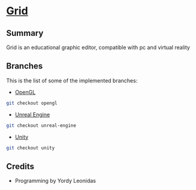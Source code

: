 # [Grid](https://github.com/devgrids/grid)

## Summary
Grid is an educational graphic editor, compatible with pc and virtual reality

## Branches

This is the list of some of the implemented branches:

* [OpenGL](https://github.com/devgrids/grid/tree/opengl)
```bash
git checkout opengl
```
* [Unreal Engine](https://github.com/devgrids/grid/tree/unreal-engine)
```bash
git checkout unreal-engine
```
* [Unity](https://github.com/devgrids/grid/tree/unity)
```bash
git checkout unity
```

## Credits

* Programming by Yordy Leonidas
